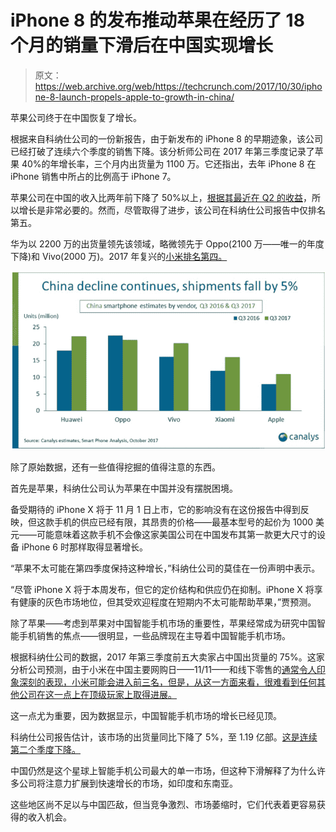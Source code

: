 # iPhone 8 的发布推动苹果在经历了 18 个月的销量下滑后在中国实现增长 

> 原文：<https://web.archive.org/web/https://techcrunch.com/2017/10/30/iphone-8-launch-propels-apple-to-growth-in-china/>

苹果公司终于在中国恢复了增长。

根据来自科纳仕公司的一份新报告，由于新发布的 iPhone 8 的早期迹象，该公司已经打破了连续六个季度的销售下降。该分析师公司在 2017 年第三季度记录了苹果 40%的年增长率，三个月内出货量为 1100 万。它还指出，去年 iPhone 8 在 iPhone 销售中所占的比例高于 iPhone 7。

苹果公司在中国的收入比两年前下降了 50%以上，[根据其最近在 Q2 的收益](https://web.archive.org/web/20221025222653/https://beta.techcrunch.com/2017/08/01/apple-continues-to-struggle-in-china-as-revenue-drops-10/)，所以增长是非常必要的。然而，尽管取得了进步，该公司在科纳仕公司报告中仅排名第五。

华为以 2200 万的出货量领先该领域，略微领先于 Oppo(2100 万——唯一的年度下降)和 Vivo(2000 万)。2017 年复兴的[小米排名第四。](https://web.archive.org/web/20221025222653/https://beta.techcrunch.com/2017/07/26/report-xiaomi-sales-climb-but-huawei-remains-chinas-top-smartphone-brand/)

![](img/cda230c800d227c23c37ecda2ce3eafa.png)

除了原始数据，还有一些值得挖掘的值得注意的东西。

首先是苹果，科纳仕公司认为苹果在中国并没有摆脱困境。

备受期待的 iPhone X 将于 11 月 1 日上市，它的影响没有在这份报告中得到反映，但这款手机的供应已经有限，其昂贵的价格——最基本型号的起价为 1000 美元——可能意味着这款手机不会像这家美国公司在中国发布其第一款更大尺寸的设备 iPhone 6 时那样取得显著增长。

“苹果不太可能在第四季度保持这种增长，”科纳仕公司的莫佳在一份声明中表示。

“尽管 iPhone X 将于本周发布，但它的定价结构和供应仍在抑制。iPhone X 将享有健康的灰色市场地位，但其受欢迎程度在短期内不太可能帮助苹果，”贾预测。

除了苹果——考虑到苹果对中国智能手机市场的重要性，苹果经常成为研究中国智能手机销售的焦点——很明显，一些品牌现在主导着中国智能手机市场。

根据科纳仕公司的数据，2017 年第三季度前五大卖家占中国出货量的 75%。这家分析公司预测，由于小米在中国主要网购日——11/11——和线下零售的[通常令人印象深刻的表现，小米可能会进入前三名，但是，从这一方面来看，很难看到任何其他公司在这一点上在顶级玩家上取得进展。](https://web.archive.org/web/20221025222653/https://www.strategyanalytics.com/strategy-analytics/blogs/smart-phones/2016/11/14/xiaomi-huawei-and-meizu-winning-in-alibaba-2016.11.11-shopping-festival#.Wfbz9BOCzOQ)

这一点尤为重要，因为数据显示，中国智能手机市场的增长已经见顶。

科纳仕公司报告估计，该市场的出货量同比下降了 5%，至 1.19 亿部。[这是连续第二个季度下降。](https://web.archive.org/web/20221025222653/https://beta.techcrunch.com/2017/07/26/report-xiaomi-sales-climb-but-huawei-remains-chinas-top-smartphone-brand/)

中国仍然是这个星球上智能手机公司最大的单一市场，但这种下滑解释了为什么许多公司将注意力扩展到快速增长的市场，如印度和东南亚。

这些地区尚不足以与中国匹敌，但当竞争激烈、市场萎缩时，它们代表着更容易获得的收入机会。